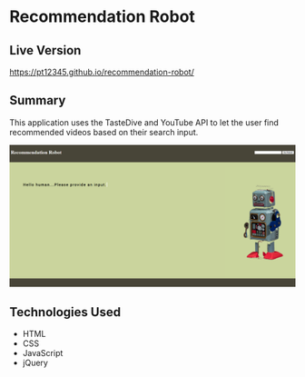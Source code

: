 # Recommendation Robot

## Live Version

https://pt12345.github.io/recommendation-robot/
## Summary

This application uses the TasteDive and YouTube API to let the user find recommended videos based on their search input.

![screen](screen.PNG)
## Technologies Used

* HTML
* CSS
* JavaScript
* jQuery